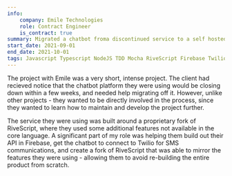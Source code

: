 ```yaml
---
info:
    company: Emile Technologies
    role: Contract Engineer
    is_contract: true
summary: Migrated a chatbot froma discontinued service to a self hosted fork of an open source library.
start_date: 2021-09-01
end_date: 2021-10-01
tags: Javascript Typescript NodeJS TDD Mocha RiveScript Firebase Twilio back-end
---
```


The project with Emile was a very short, intense project. The client had recieved notice that the chatbot platform they were using would be closing down within a few weeks, and needed help migrating off it. However, unlike other projects - they wanted to be directly involved in the process, since they wanted to learn how to maintain and develop the project further.

The service they were using was built around a proprietary fork of RiveScript, where they used some additional features not available in the core language. A significant part of my role was helping them build out their API in Firebase, get the chatbot to connect to Twilio for SMS communications, and create a fork of RiveScript that was able to mirror the features they were using - allowing them to avoid re-building the entire product from scratch.